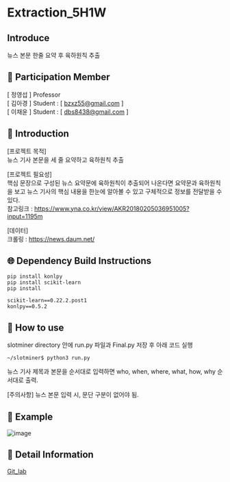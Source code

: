 # Extraction_5H1W

## Introduce
뉴스 본문 한줄 요약 후 육하원칙 추출

## :bust_in_silhouette: Participation Member

 [ 정영섭 ]  Professor   
 [ 김아경 ]  Student  : [ bzxz55@gmail.com ]   
 [ 이채윤 ]  Student  : [ dbs8438@gmail.com ]


 ## 📖 Introduction
[프로젝트 목적]  
뉴스 기사 본문을 세 줄 요약하고 육하원칙 추출

[프로젝트 필요성]  
핵심 문장으로 구성된 뉴스 요약문에 육하원칙이 추출되어 나온다면 요약문과 육하원칙을 보고 뉴스 기사의 핵심 내용을 한눈에 알아볼 수 있고 구체적으로 정보를 전달받을 수 있다.  
참고링크 : https://www.yna.co.kr/view/AKR20180205036951005?input=1195m

[데이터]  
크롤링 : https://news.daum.net/


 ## 🌐 Dependency Build Instructions

```
pip install konlpy
pip install scikit-learn
pip install 

scikit-learn==0.22.2.post1
konlpy==0.5.2
```

## 📝 How to use
slotminer directory 안에 run.py 파일과 Final.py 저장 후 아래 코드 실행
``` 
~/slotminer$ python3 run.py
```
뉴스 기사 제목과 본문을 순서대로 입력하면 who, when, where, what, how, why 순서대로 출력.

[주의사항]
뉴스 본문 입력 시, 문단 구분이 없어야 됨.

## 📄 Example
![image](https://user-images.githubusercontent.com/70522267/141249053-94cc2abd-eb39-4122-b1d3-bab15b5b58f7.png)


## 📄 Detail Information
[Git_lab](https://gitlab.com/veronica1/text-mining)
